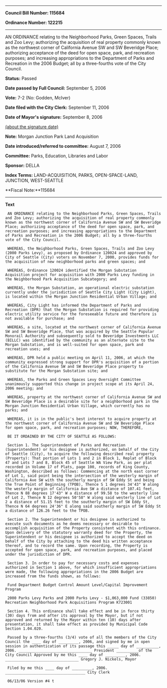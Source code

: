 

********

**Council Bill Number: 115684**
   
**Ordinance Number: 122215**
********

 AN ORDINANCE relating to the Neighborhood Parks, Green Spaces, Trails and Zoo Levy; authorizing the acquisition of real property commonly known as the northwest corner of California Avenue SW and SW Beveridge Place; authorizing acceptance of the deed for open space, park, and recreation purposes; and increasing appropriations to the Department of Parks and Recreation in the 2006 Budget; all by a three-fourths vote of the City Council.

**Status:** Passed
   
**Date passed by Full Council:** September 5, 2006
   
**Vote:** 7-2 (No: Godden, McIver)
   
**Date filed with the City Clerk:** September 11, 2006
   
**Date of Mayor's signature:** September 8, 2006
   
[(about the signature date)](/~public/approvaldate.htm)
   
   
**Note:** Morgan Junction Park Land Acquisition

   
**Date introduced/referred to committee:** August 7, 2006
   
**Committee:** Parks, Education, Libraries and Labor
   
**Sponsor:** DELLA
   
   
**Index Terms:** LAND-ACQUISITION, PARKS, OPEN-SPACE-LAND, JUNCTION, WEST-SEATTLE

**Fiscal Note:**115684

********

**Text**
   
```
 AN ORDINANCE relating to the Neighborhood Parks, Green Spaces, Trails and Zoo Levy; authorizing the acquisition of real property commonly known as the northwest corner of California Avenue SW and SW Beveridge Place; authorizing acceptance of the deed for open space, park, and recreation purposes; and increasing appropriations to the Department of Parks and Recreation in the 2006 Budget; all by a three-fourths vote of the City Council.

 WHEREAS, the Neighborhood Parks, Green Spaces, Trails and Zoo Levy (2000 Parks Levy), as proposed by Ordinance 120024 and approved by City of Seattle (City) voters on November 7, 2000, provides funds for the acquisition of new neighborhood parks and green spaces; and

 WHEREAS, Ordinance 120024 identified the Morgan Substation Acquisition project for acquisition with 2000 Parks Levy funding in the Neighborhood Park Acquisition Subcategory; and

 WHEREAS, the Morgan Substation, an operational electric substation currently under the jurisdiction of Seattle City Light (City Light), is located within the Morgan Junction Residential Urban Village; and

 WHEREAS, City Light has informed the Department of Parks and Recreation (DPR) that the Morgan Substation is required for providing electric utility service for the foreseeable future and therefore is not available for purchase; and

 WHEREAS, a site, located at the northwest corner of California Avenue SW and SW Beveridge Place, that was acquired by the Seattle Popular Monorail Authority and subsequently sold to Beveridge Investments LLC (BILLC) was identified by the community as an alternate site to the Morgan Substation, and is well-suited for open space, park and recreation uses; and

 WHEREAS, DPR held a public meeting on April 11, 2006, at which the community expressed strong support for DPR's acquisition of a portion of the California Avenue SW and SW Beveridge Place property to substitute for the Morgan Substation site; and

 WHEREAS, the Parks and Green Spaces Levy Oversight Committee unanimously supported this change in project scope at its April 24, 2006 meeting; and

 WHEREAS, property at the northwest corner of California Avenue SW and SW Beveridge Place is a desirable site for a neighborhood park in the Morgan Junction Residential Urban Village, which currently has no parks; and

 WHEREAS, it is in the public's best interest to acquire property at the northwest corner of California Avenue SW and SW Beveridge Place for open space, park, and recreation purposes; NOW, THEREFORE,

 BE IT ORDAINED BY THE CITY OF SEATTLE AS FOLLOWS:

 Section 1. The Superintendent of Parks and Recreation (Superintendent) or his designee is authorized, on behalf of the City of Seattle (City), to acquire the following described real property (Property): That portion of Lots 1 and 2 in Block 1, Replat of Block 47 and Lots 7 and 8, Block 45 of Seattle WA View Park, as per plat recorded in Volume 17 of Plats, page 100, records of King County, Washington, described as follows: Commencing at the north east corner of Lot 1, said point being the intersection of the westerly margin of California Ave SW with the southerly margin of SW Eddy St and being the True Point of Beginning (TPOB), Thence S 1 degrees 34'43" W along the westerly margin of California Ave SW a distance of 107.41 feet, Thence N 88 degrees 17'43" W a distance of 99.58 to the westerly line of Lot 2, Thence N 12 degrees 50'58" W along said westerly line of Lot 2 a distance of 51.15 feet to the southerly margin of SW Eddy St, Thence N 64 degrees 24'36" E along said southerly margin of SW Eddy St a distance of 126.26 feet to the TPOB.

 Section 2. The Superintendent or his designee is authorized to execute such documents as he deems necessary or desirable to accomplish acquisition of the Property consistent with this ordinance. Upon delivery of the statutory warranty deed for the Property, the Superintendent or his designee is authorized to accept the deed on behalf of the City by attaching to the deed his written acceptance thereof, and to record the same. Upon recording, the Property is accepted for open space, park, and recreation purposes, and placed under the jurisdiction of DPR.

 Section 3. In order to pay for necessary costs and expenses authorized in Section 1 above, for which insufficient appropriations were made, the following appropriations in the 2006 Budget are increased from the funds shown, as follows:

 Fund Department Budget Control Amount Level/Capital Improvement Program

 2000 Parks Levy Parks and 2000 Parks Levy - $1,063,000 Fund (33850) Recreation Neighborhood Park Acquisitions Program K723001

 Section 4. This ordinance shall take effect and be in force thirty (30) days from and after its approval by the Mayor, but if not approved and returned by the Mayor within ten (10) days after presentation, it shall take effect as provided by Municipal Code Section 1.04.020.

 Passed by a three-fourths (3/4) vote of all the members of the City Council the ____ day of _________, 2006, and signed by me in open session in authentication of its passage this _____ day of __________, 2006. _________________________________ President __________of the City Council Approved by me this ____ day of _________, 2006. _________________________________ Gregory J. Nickels, Mayor

 Filed by me this ____ day of _________, 2006. ____________________________________ City Clerk

 06/13/06 Version #4 t

```
